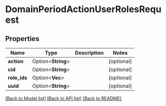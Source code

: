 # DomainPeriodActionUserRolesRequest

## Properties

Name | Type | Description | Notes
------------ | ------------- | ------------- | -------------
**action** | Option<**String**> |  | [optional]
**cid** | Option<**String**> |  | [optional]
**role_ids** | Option<**Vec<String>**> |  | [optional]
**uuid** | Option<**String**> |  | [optional]

[[Back to Model list]](./README.md#documentation-for-models) [[Back to API list]](./README.md#documentation-for-api-endpoints) [[Back to README]](../README.md)

